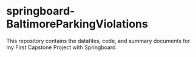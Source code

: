 # springboard-BaltimoreParkingViolations
This repository contains the datafiles, code, and summary documents for my First Capstone Project with Springboard.
